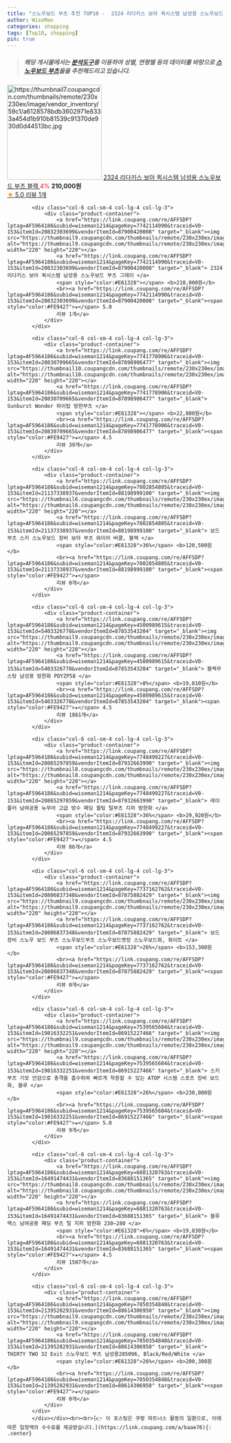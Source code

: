 ```yaml
---
title: "스노우보드 부츠 추천 TOP10 -  2324 리다키스 보아 퀵시스템 남성용 스노우보드 부츠 블랙 "
author: WiseMan
categories: shopping
tags: [Top10, shopping]
pin: true
---
```


> ##### 해당 게시물에서는 [**분석도구**](https://itemscout.io/)를 이용하여 **성별**, **연령별** 등의 데이터를 바탕으로 [**스노우보드 부츠**](https://link.coupang.com/a/baae76)들을 추천해드리고 있습니다.
<div class="container"><div class="row">
            <div class="col-6 col-sm-4 col-lg-4 col-lg-3">
                <div class="product-container">
                    <a href="https://link.coupang.com/re/AFFSDP?lptag=AF5964186&subid=wiseman1214&pageKey=7742109494&traceid=V0-153&itemId=20832278413&vendorItemId=87900395080" target="_blank"><img src="https://thumbnail7.coupangcdn.com/thumbnails/remote/230x230ex/image/vendor_inventory/59c1/a6128578bdb3602971e8333a454d1b910b81539c91370de930d0d44513bc.jpg" alt="https://thumbnail7.coupangcdn.com/thumbnails/remote/230x230ex/image/vendor_inventory/59c1/a6128578bdb3602971e8333a454d1b910b81539c91370de930d0d44513bc.jpg" width="220" height="220"></a>
                    <a href="https://link.coupang.com/re/AFFSDP?lptag=AF5964186&subid=wiseman1214&pageKey=7742109494&traceid=V0-153&itemId=20832278413&vendorItemId=87900395080" target="_blank"> 2324 리다키스 보아 퀵시스템 남성용 스노우보드 부츠 블랙 </a>
                    <span style="color:#E61328">4%</span> <b>210,000원</b>
                    <br><a href="https://link.coupang.com/re/AFFSDP?lptag=AF5964186&subid=wiseman1214&pageKey=7742109494&traceid=V0-153&itemId=20832278413&vendorItemId=87900395080" target="_blank"><span style="color:#FE9427">★</span> 5.0
                    리뷰 1개</a>
                </div>
            </div>
            
            <div class="col-6 col-sm-4 col-lg-4 col-lg-3">
                <div class="product-container">
                    <a href="https://link.coupang.com/re/AFFSDP?lptag=AF5964186&subid=wiseman1214&pageKey=7742114990&traceid=V0-153&itemId=20832303699&vendorItemId=87900420008" target="_blank"><img src="https://thumbnail9.coupangcdn.com/thumbnails/remote/230x230ex/image/vendor_inventory/9d36/c3cffbae568d2312b738fd13350c61a7e387ba5b87c1c293df4073dcf6a2.jpg" alt="https://thumbnail9.coupangcdn.com/thumbnails/remote/230x230ex/image/vendor_inventory/9d36/c3cffbae568d2312b738fd13350c61a7e387ba5b87c1c293df4073dcf6a2.jpg" width="220" height="220"></a>
                    <a href="https://link.coupang.com/re/AFFSDP?lptag=AF5964186&subid=wiseman1214&pageKey=7742114990&traceid=V0-153&itemId=20832303699&vendorItemId=87900420008" target="_blank"> 2324 리다키스 보아 퀵시스템 남성용 스노우보드 부츠 그레이 </a>
                    <span style="color:#E61328"></span> <b>210,000원</b>
                    <br><a href="https://link.coupang.com/re/AFFSDP?lptag=AF5964186&subid=wiseman1214&pageKey=7742114990&traceid=V0-153&itemId=20832303699&vendorItemId=87900420008" target="_blank"><span style="color:#FE9427">★</span> 5.0
                    리뷰 1개</a>
                </div>
            </div>
            
            <div class="col-6 col-sm-4 col-lg-4 col-lg-3">
                <div class="product-container">
                    <a href="https://link.coupang.com/re/AFFSDP?lptag=AF5964186&subid=wiseman1214&pageKey=7741778906&traceid=V0-153&itemId=20830709665&vendorItemId=87898906477" target="_blank"><img src="https://thumbnail10.coupangcdn.com/thumbnails/remote/230x230ex/image/vendor_inventory/b135/72cbbf4d41b009517e1b7568c34057e6712afd45361aba493f313867a130.jpg" alt="https://thumbnail10.coupangcdn.com/thumbnails/remote/230x230ex/image/vendor_inventory/b135/72cbbf4d41b009517e1b7568c34057e6712afd45361aba493f313867a130.jpg" width="220" height="220"></a>
                    <a href="https://link.coupang.com/re/AFFSDP?lptag=AF5964186&subid=wiseman1214&pageKey=7741778906&traceid=V0-153&itemId=20830709665&vendorItemId=87898906477" target="_blank"> Sunburst Wonder 하이탑 방한부츠 </a>
                    <span style="color:#E61328"></span> <b>22,800원</b>
                    <br><a href="https://link.coupang.com/re/AFFSDP?lptag=AF5964186&subid=wiseman1214&pageKey=7741778906&traceid=V0-153&itemId=20830709665&vendorItemId=87898906477" target="_blank"><span style="color:#FE9427">★</span> 4.5
                    리뷰 39개</a>
                </div>
            </div>
            
            <div class="col-6 col-sm-4 col-lg-4 col-lg-3">
                <div class="product-container">
                    <a href="https://link.coupang.com/re/AFFSDP?lptag=AF5964186&subid=wiseman1214&pageKey=7802854805&traceid=V0-153&itemId=21137338937&vendorItemId=88198999100" target="_blank"><img src="https://thumbnail6.coupangcdn.com/thumbnails/remote/230x230ex/image/vendor_inventory/a075/3815eec6220e4370c7a52d1882a02c59f171551d73cc3cfdc1f00a683e12.png" alt="https://thumbnail6.coupangcdn.com/thumbnails/remote/230x230ex/image/vendor_inventory/a075/3815eec6220e4370c7a52d1882a02c59f171551d73cc3cfdc1f00a683e12.png" width="220" height="220"></a>
                    <a href="https://link.coupang.com/re/AFFSDP?lptag=AF5964186&subid=wiseman1214&pageKey=7802854805&traceid=V0-153&itemId=21137338937&vendorItemId=88198999100" target="_blank"> 보드부츠 스키 스노우보드 장비 보아 부츠 와이어 버클, 블랙 </a>
                    <span style="color:#E61328">36%</span> <b>120,500원</b>
                    <br><a href="https://link.coupang.com/re/AFFSDP?lptag=AF5964186&subid=wiseman1214&pageKey=7802854805&traceid=V0-153&itemId=21137338937&vendorItemId=88198999100" target="_blank"><span style="color:#FE9427">★</span> 
                    리뷰 0개</a>
                </div>
            </div>
            
            <div class="col-6 col-sm-4 col-lg-4 col-lg-3">
                <div class="product-container">
                    <a href="https://link.coupang.com/re/AFFSDP?lptag=AF5964186&subid=wiseman1214&pageKey=4500989615&traceid=V0-153&itemId=5403326778&vendorItemId=87853543204" target="_blank"><img src="https://thumbnail9.coupangcdn.com/thumbnails/remote/230x230ex/image/vendor_inventory/ecf3/91709112f5b99b22c82857ea712e6ff05cc61ab7aa04ba4dfdad05be83e6.jpg" alt="https://thumbnail9.coupangcdn.com/thumbnails/remote/230x230ex/image/vendor_inventory/ecf3/91709112f5b99b22c82857ea712e6ff05cc61ab7aa04ba4dfdad05be83e6.jpg" width="220" height="220"></a>
                    <a href="https://link.coupang.com/re/AFFSDP?lptag=AF5964186&subid=wiseman1214&pageKey=4500989615&traceid=V0-153&itemId=5403326778&vendorItemId=87853543204" target="_blank"> 블랙무스탕 남성용 방한화 PDYZP58 </a>
                    <span style="color:#E61328">8%</span> <b>19,810원</b>
                    <br><a href="https://link.coupang.com/re/AFFSDP?lptag=AF5964186&subid=wiseman1214&pageKey=4500989615&traceid=V0-153&itemId=5403326778&vendorItemId=87853543204" target="_blank"><span style="color:#FE9427">★</span> 4.5
                    리뷰 1861개</a>
                </div>
            </div>
            
            <div class="col-6 col-sm-4 col-lg-4 col-lg-3">
                <div class="product-container">
                    <a href="https://link.coupang.com/re/AFFSDP?lptag=AF5964186&subid=wiseman1214&pageKey=7748499227&traceid=V0-153&itemId=20865297859&vendorItemId=87932663990" target="_blank"><img src="https://thumbnail8.coupangcdn.com/thumbnails/remote/230x230ex/image/vendor_inventory/6643/0d4464e5e60bbaba34b10ea3ed09bb599ecd794920fee9d02f91ce6f5844.jpg" alt="https://thumbnail8.coupangcdn.com/thumbnails/remote/230x230ex/image/vendor_inventory/6643/0d4464e5e60bbaba34b10ea3ed09bb599ecd794920fee9d02f91ce6f5844.jpg" width="220" height="220"></a>
                    <a href="https://link.coupang.com/re/AFFSDP?lptag=AF5964186&subid=wiseman1214&pageKey=7748499227&traceid=V0-153&itemId=20865297859&vendorItemId=87932663990" target="_blank"> 레이플러 남여공용 뉴무어 고급 방수 패딩 퀄팅 털부츠 지퍼 방한화 </a>
                    <span style="color:#E61328">36%</span> <b>29,920원</b>
                    <br><a href="https://link.coupang.com/re/AFFSDP?lptag=AF5964186&subid=wiseman1214&pageKey=7748499227&traceid=V0-153&itemId=20865297859&vendorItemId=87932663990" target="_blank"><span style="color:#FE9427">★</span> 4.5
                    리뷰 86개</a>
                </div>
            </div>
            
            <div class="col-6 col-sm-4 col-lg-4 col-lg-3">
                <div class="product-container">
                    <a href="https://link.coupang.com/re/AFFSDP?lptag=AF5964186&subid=wiseman1214&pageKey=7737162762&traceid=V0-153&itemId=20806837348&vendorItemId=87875882429" target="_blank"><img src="https://thumbnail9.coupangcdn.com/thumbnails/remote/230x230ex/image/vendor_inventory/d347/53335b66239c57a26de013c72ff46d20b888b022929fb3b512aa7f0de722.jpg" alt="https://thumbnail9.coupangcdn.com/thumbnails/remote/230x230ex/image/vendor_inventory/d347/53335b66239c57a26de013c72ff46d20b888b022929fb3b512aa7f0de722.jpg" width="220" height="220"></a>
                    <a href="https://link.coupang.com/re/AFFSDP?lptag=AF5964186&subid=wiseman1214&pageKey=7737162762&traceid=V0-153&itemId=20806837348&vendorItemId=87875882429" target="_blank"> 보드장비 스노우 보드 부츠 스노우보드부츠 스노우보드엣징 스노우보드화, 화이트 </a>
                    <span style="color:#E61328">26%</span> <b>153,300원</b>
                    <br><a href="https://link.coupang.com/re/AFFSDP?lptag=AF5964186&subid=wiseman1214&pageKey=7737162762&traceid=V0-153&itemId=20806837348&vendorItemId=87875882429" target="_blank"><span style="color:#FE9427">★</span> 
                    리뷰 0개</a>
                </div>
            </div>
            
            <div class="col-6 col-sm-4 col-lg-4 col-lg-3">
                <div class="product-container">
                    <a href="https://link.coupang.com/re/AFFSDP?lptag=AF5964186&subid=wiseman1214&pageKey=7539565604&traceid=V0-153&itemId=19816332251&vendorItemId=86915227466" target="_blank"><img src="https://thumbnail9.coupangcdn.com/thumbnails/remote/230x230ex/image/vendor_inventory/1280/104a6916dbb63a141e8773654adf139bcd9f182f57cbe49ab2327f09166d.jpg" alt="https://thumbnail9.coupangcdn.com/thumbnails/remote/230x230ex/image/vendor_inventory/1280/104a6916dbb63a141e8773654adf139bcd9f182f57cbe49ab2327f09166d.jpg" width="220" height="220"></a>
                    <a href="https://link.coupang.com/re/AFFSDP?lptag=AF5964186&subid=wiseman1214&pageKey=7539565604&traceid=V0-153&itemId=19816332251&vendorItemId=86915227466" target="_blank"> 스키부츠 기모 안감으로 충격을 흡수하여 빠르게 착용할 수 있는 ATOP 시스템 스포츠 장비 보드화, 블루 </a>
                    <span style="color:#E61328">26%</span> <b>230,000원</b>
                    <br><a href="https://link.coupang.com/re/AFFSDP?lptag=AF5964186&subid=wiseman1214&pageKey=7539565604&traceid=V0-153&itemId=19816332251&vendorItemId=86915227466" target="_blank"><span style="color:#FE9427">★</span> 5.0
                    리뷰 9개</a>
                </div>
            </div>
            
            <div class="col-6 col-sm-4 col-lg-4 col-lg-3">
                <div class="product-container">
                    <a href="https://link.coupang.com/re/AFFSDP?lptag=AF5964186&subid=wiseman1214&pageKey=6881320763&traceid=V0-153&itemId=16491474431&vendorItemId=83688151365" target="_blank"><img src="https://thumbnail8.coupangcdn.com/thumbnails/remote/230x230ex/image/vendor_inventory/0716/82db328bea5f72e6fe22a14d8527a4a5e9014810b6900a5a66a1408c912e.jpg" alt="https://thumbnail8.coupangcdn.com/thumbnails/remote/230x230ex/image/vendor_inventory/0716/82db328bea5f72e6fe22a14d8527a4a5e9014810b6900a5a66a1408c912e.jpg" width="220" height="220"></a>
                    <a href="https://link.coupang.com/re/AFFSDP?lptag=AF5964186&subid=wiseman1214&pageKey=6881320763&traceid=V0-153&itemId=16491474431&vendorItemId=83688151365" target="_blank"> 블루맥스 남여공용 패딩 부츠 털 지퍼 방한화 230~280 </a>
                    <span style="color:#E61328">6%</span> <b>19,830원</b>
                    <br><a href="https://link.coupang.com/re/AFFSDP?lptag=AF5964186&subid=wiseman1214&pageKey=6881320763&traceid=V0-153&itemId=16491474431&vendorItemId=83688151365" target="_blank"><span style="color:#FE9427">★</span> 4.5
                    리뷰 1507개</a>
                </div>
            </div>
            
            <div class="col-6 col-sm-4 col-lg-4 col-lg-3">
                <div class="product-container">
                    <a href="https://link.coupang.com/re/AFFSDP?lptag=AF5964186&subid=wiseman1214&pageKey=7850354848&traceid=V0-153&itemId=21395282931&vendorItemId=88614306950" target="_blank"><img src="https://thumbnail9.coupangcdn.com/thumbnails/remote/230x230ex/image/vendor_inventory/8b53/c26a777c98fb0af2b7b200ac5df175d6916a78e5c0553d2eadaea337c13e.jpg" alt="https://thumbnail9.coupangcdn.com/thumbnails/remote/230x230ex/image/vendor_inventory/8b53/c26a777c98fb0af2b7b200ac5df175d6916a78e5c0553d2eadaea337c13e.jpg" width="220" height="220"></a>
                    <a href="https://link.coupang.com/re/AFFSDP?lptag=AF5964186&subid=wiseman1214&pageKey=7850354848&traceid=V0-153&itemId=21395282931&vendorItemId=88614306950" target="_blank"> THIRTY TWO 32 Exit 스노우보드 부츠 남성용285096, Black/Red/White </a>
                    <span style="color:#E61328">26%</span> <b>200,300원</b>
                    <br><a href="https://link.coupang.com/re/AFFSDP?lptag=AF5964186&subid=wiseman1214&pageKey=7850354848&traceid=V0-153&itemId=21395282931&vendorItemId=88614306950" target="_blank"><span style="color:#FE9427">★</span> 
                    리뷰 0개</a>
                </div>
            </div>
            </div></div><br><br>[👉 이 포스팅은 쿠팡 파트너스 활동의 일환으로, 이에 따른 일정액의 수수료를 제공받습니다.](https://link.coupang.com/a/baae76){: .center}